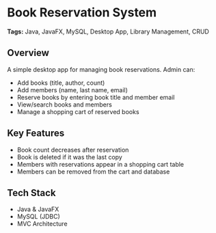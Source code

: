 # Book Reservation System

**Tags:** Java, JavaFX, MySQL, Desktop App, Library Management, CRUD

## Overview

A simple desktop app for managing book reservations. Admin can:

- Add books (title, author, count)
- Add members (name, last name, email)
- Reserve books by entering book title and member email
- View/search books and members
- Manage a shopping cart of reserved books

## Key Features

- Book count decreases after reservation
- Book is deleted if it was the last copy
- Members with reservations appear in a shopping cart table
- Members can be removed from the cart and database

## Tech Stack

- Java & JavaFX
- MySQL (JDBC)
- MVC Architecture
